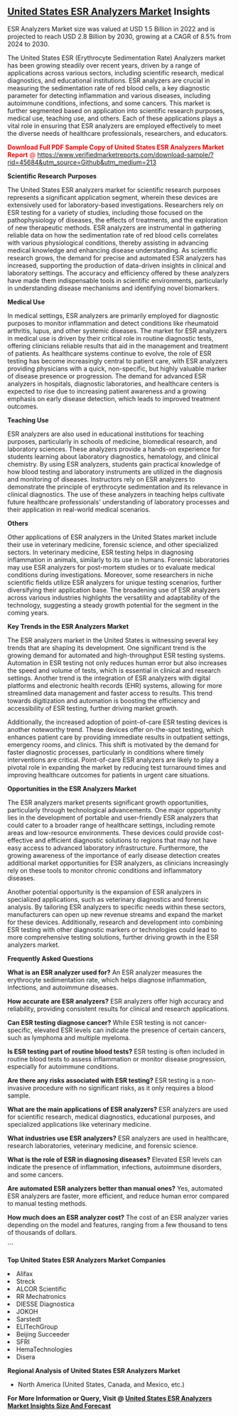 <h2><a href="https://www.verifiedmarketreports.com/download-sample/?rid=45684&amp;utm_source=Github&amp;utm_medium=213" target="_blank">United States ESR Analyzers Market</a> Insights</h2><p>ESR Analyzers Market size was valued at USD 1.5 Billion in 2022 and is projected to reach USD 2.8 Billion by 2030, growing at a CAGR of 8.5% from 2024 to 2030.</p><p><p>The United States ESR (Erythrocyte Sedimentation Rate) Analyzers market has been growing steadily over recent years, driven by a range of applications across various sectors, including scientific research, medical diagnostics, and educational institutions. ESR analyzers are crucial in measuring the sedimentation rate of red blood cells, a key diagnostic parameter for detecting inflammation and various diseases, including autoimmune conditions, infections, and some cancers. This market is further segmented based on application into scientific research purposes, medical use, teaching use, and others. Each of these applications plays a vital role in ensuring that ESR analyzers are employed effectively to meet the diverse needs of healthcare professionals, researchers, and educators. <p><span class=""><span style="color: #ff0000;"><strong>Download Full PDF Sample Copy of United States ESR Analyzers Market Report</strong> @ </span><a href="https://www.verifiedmarketreports.com/download-sample/?rid=45684&amp;utm_source=Github&amp;utm_medium=213" target="_blank">https://www.verifiedmarketreports.com/download-sample/?rid=45684&amp;utm_source=Github&amp;utm_medium=213</a></span></p></p><p><strong>Scientific Research Purposes</strong></p><p>The United States ESR analyzers market for scientific research purposes represents a significant application segment, wherein these devices are extensively used for laboratory-based investigations. Researchers rely on ESR testing for a variety of studies, including those focused on the pathophysiology of diseases, the effects of treatments, and the exploration of new therapeutic methods. ESR analyzers are instrumental in gathering reliable data on how the sedimentation rate of red blood cells correlates with various physiological conditions, thereby assisting in advancing medical knowledge and enhancing disease understanding. As scientific research grows, the demand for precise and automated ESR analyzers has increased, supporting the production of data-driven insights in clinical and laboratory settings. The accuracy and efficiency offered by these analyzers have made them indispensable tools in scientific environments, particularly in understanding disease mechanisms and identifying novel biomarkers.</p><p><strong>Medical Use</strong></p><p>In medical settings, ESR analyzers are primarily employed for diagnostic purposes to monitor inflammation and detect conditions like rheumatoid arthritis, lupus, and other systemic diseases. The market for ESR analyzers in medical use is driven by their critical role in routine diagnostic tests, offering clinicians reliable results that aid in the management and treatment of patients. As healthcare systems continue to evolve, the role of ESR testing has become increasingly central to patient care, with ESR analyzers providing physicians with a quick, non-specific, but highly valuable marker of disease presence or progression. The demand for advanced ESR analyzers in hospitals, diagnostic laboratories, and healthcare centers is expected to rise due to increasing patient awareness and a growing emphasis on early disease detection, which leads to improved treatment outcomes.</p><p><strong>Teaching Use</strong></p><p>ESR analyzers are also used in educational institutions for teaching purposes, particularly in schools of medicine, biomedical research, and laboratory sciences. These analyzers provide a hands-on experience for students learning about laboratory diagnostics, hematology, and clinical chemistry. By using ESR analyzers, students gain practical knowledge of how blood testing and laboratory instruments are utilized in the diagnosis and monitoring of diseases. Instructors rely on ESR analyzers to demonstrate the principle of erythrocyte sedimentation and its relevance in clinical diagnostics. The use of these analyzers in teaching helps cultivate future healthcare professionals' understanding of laboratory processes and their application in real-world medical scenarios.</p><p><strong>Others</strong></p><p>Other applications of ESR analyzers in the United States market include their use in veterinary medicine, forensic science, and other specialized sectors. In veterinary medicine, ESR testing helps in diagnosing inflammation in animals, similarly to its use in humans. Forensic laboratories may use ESR analyzers for post-mortem studies or to evaluate medical conditions during investigations. Moreover, some researchers in niche scientific fields utilize ESR analyzers for unique testing scenarios, further diversifying their application base. The broadening use of ESR analyzers across various industries highlights the versatility and adaptability of the technology, suggesting a steady growth potential for the segment in the coming years.</p><p><strong>Key Trends in the ESR Analyzers Market</strong></p><p>The ESR analyzers market in the United States is witnessing several key trends that are shaping its development. One significant trend is the growing demand for automated and high-throughput ESR testing systems. Automation in ESR testing not only reduces human error but also increases the speed and volume of tests, which is essential in clinical and research settings. Another trend is the integration of ESR analyzers with digital platforms and electronic health records (EHR) systems, allowing for more streamlined data management and faster access to results. This trend towards digitization and automation is boosting the efficiency and accessibility of ESR testing, further driving market growth.</p><p>Additionally, the increased adoption of point-of-care ESR testing devices is another noteworthy trend. These devices offer on-the-spot testing, which enhances patient care by providing immediate results in outpatient settings, emergency rooms, and clinics. This shift is motivated by the demand for faster diagnostic processes, particularly in conditions where timely interventions are critical. Point-of-care ESR analyzers are likely to play a pivotal role in expanding the market by reducing test turnaround times and improving healthcare outcomes for patients in urgent care situations.</p><p><strong>Opportunities in the ESR Analyzers Market</strong></p><p>The ESR analyzers market presents significant growth opportunities, particularly through technological advancements. One major opportunity lies in the development of portable and user-friendly ESR analyzers that could cater to a broader range of healthcare settings, including remote areas and low-resource environments. These devices could provide cost-effective and efficient diagnostic solutions to regions that may not have easy access to advanced laboratory infrastructure. Furthermore, the growing awareness of the importance of early disease detection creates additional market opportunities for ESR analyzers, as clinicians increasingly rely on these tools to monitor chronic conditions and inflammatory diseases.</p><p>Another potential opportunity is the expansion of ESR analyzers in specialized applications, such as veterinary diagnostics and forensic analysis. By tailoring ESR analyzers to specific needs within these sectors, manufacturers can open up new revenue streams and expand the market for these devices. Additionally, research and development into combining ESR testing with other diagnostic markers or technologies could lead to more comprehensive testing solutions, further driving growth in the ESR analyzers market.</p><p><strong>Frequently Asked Questions</strong></p><p><b>What is an ESR analyzer used for?</b> An ESR analyzer measures the erythrocyte sedimentation rate, which helps diagnose inflammation, infections, and autoimmune diseases.</p><p><b>How accurate are ESR analyzers?</b> ESR analyzers offer high accuracy and reliability, providing consistent results for clinical and research applications.</p><p><b>Can ESR testing diagnose cancer?</b> While ESR testing is not cancer-specific, elevated ESR levels can indicate the presence of certain cancers, such as lymphoma and multiple myeloma.</p><p><b>Is ESR testing part of routine blood tests?</b> ESR testing is often included in routine blood tests to assess inflammation or monitor disease progression, especially for autoimmune conditions.</p><p><b>Are there any risks associated with ESR testing?</b> ESR testing is a non-invasive procedure with no significant risks, as it only requires a blood sample.</p><p><b>What are the main applications of ESR analyzers?</b> ESR analyzers are used for scientific research, medical diagnostics, educational purposes, and specialized applications like veterinary medicine.</p><p><b>What industries use ESR analyzers?</b> ESR analyzers are used in healthcare, research laboratories, veterinary medicine, and forensic science.</p><p><b>What is the role of ESR in diagnosing diseases?</b> Elevated ESR levels can indicate the presence of inflammation, infections, autoimmune disorders, and some cancers.</p><p><b>Are automated ESR analyzers better than manual ones?</b> Yes, automated ESR analyzers are faster, more efficient, and reduce human error compared to manual testing methods.</p><p><b>How much does an ESR analyzer cost?</b> The cost of an ESR analyzer varies depending on the model and features, ranging from a few thousand to tens of thousands of dollars.</p>```</p><p><strong>Top United States ESR Analyzers Market Companies</strong></p><div data-test-id=""><p><li>Alifax</li><li> Streck</li><li> ALCOR Scientific</li><li> RR Mechatronics</li><li> DIESSE Diagnostica</li><li> JOKOH</li><li> Sarstedt</li><li> ELITechGroup</li><li> Beijing Succeeder</li><li> SFRI</li><li> HemaTechnologies</li><li> Disera</li></p><div><strong>Regional Analysis of&nbsp;United States ESR Analyzers Market</strong></div><ul><li dir="ltr"><p dir="ltr">North America&nbsp;(United States, Canada, and Mexico, etc.)</p></li></ul><p><strong>For More Information or Query, Visit @&nbsp;</strong><strong><a href="https://www.verifiedmarketreports.com/product/global-esr-analyzers-market-2019-by-manufacturers-regions-type-and-application-forecast-to-2024/?utm_source=Github&amp;utm_medium=213" target="_blank">United States ESR Analyzers Market Insights Size And Forecast</a></strong></p></div>
